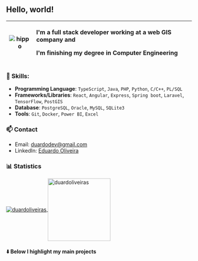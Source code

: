 ## Hello, world!

| ![hippo](https://media2.giphy.com/media/v1.Y2lkPTc5MGI3NjExOXllMGVhbmt3Y2FzcWk4aHFxYmEwZ2Y2Zmt5eGE4cjBzNXZocW85MiZlcD12MV9pbnRlcm5hbF9naWZfYnlfaWQmY3Q9Zw/QNagS57sbUws8/giphy.webp) | <p align="left">I'm a full stack developer working at a web GIS company and </p> <p align="left"> I'm finishing my degree in Computer Engineering</p> |
|---|---|

### 💼 Skills:

- **Programming Language**: `TypeScript`, `Java`, `PHP`, `Python`, `C/C++`, `PL/SQL`
- **Frameworks/Libraries**: `React`, `Angular`, `Express`, `Spring boot`, `Laravel`, `TensorFlow`, `PostGIS`
- **Database**: `PostgreSQL`, `Oracle`, `MySQL`, `SQLite3`
- **Tools**:  `Git`, `Docker`, `Power BI`, `Excel`

### 📫 Contact
- Email: duardodev@gmail.com
- LinkedIn: [Eduardo Oliveira](https://www.linkedin.com/in/duardooliveiras/)

### 📊 Statistics

<a href="https://github.com/DenverCoder1/github-readme-streak-stats">
   <img align="center" src="https://github-readme-streak-stats.herokuapp.com/?user=duardoliveiras&theme=gotham&card_height=170&card_width=480" alt="duardoliveiras" />
</a>
<a href="https://github.com/anuraghazra/github-readme-stats">
  <img align="center" height=170 src="https://github-readme-stats.vercel.app/api/top-langs?username=duardoliveiras&show_icons=true&locale=en&layout=compact&theme=gotham" alt="duardoliveiras" />
</a>

#### ⬇️ Below I highlight my main projects

